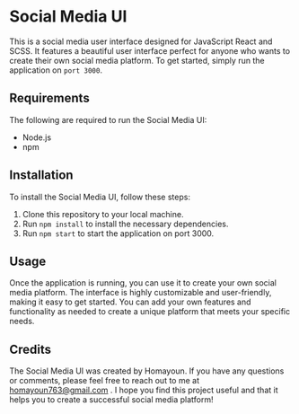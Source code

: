 # Social Media UI

This is a social media user interface designed for JavaScript React and SCSS. It features a beautiful user interface perfect for anyone who wants to create their own social media platform. To get started, simply run the application on `port 3000`.

## Requirements

The following are required to run the Social Media UI:

- Node.js
- npm

## Installation

To install the Social Media UI, follow these steps:

1. Clone this repository to your local machine.
2. Run `npm install` to install the necessary dependencies.
3. Run `npm start` to start the application on port 3000.

## Usage

Once the application is running, you can use it to create your own social media platform. The interface is highly customizable and user-friendly, making it easy to get started. You can add your own features and functionality as needed to create a unique platform that meets your specific needs.

## Credits

The Social Media UI was created by Homayoun. If you have any questions or comments, please feel free to reach out to me at homayoun763@gmail.com . I hope you find this project useful and that it helps you to create a successful social media platform!
